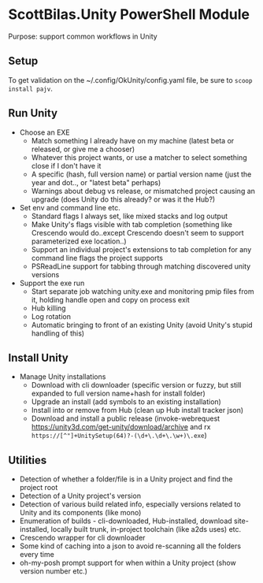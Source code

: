 # ScottBilas.Unity PowerShell Module

Purpose: support common workflows in Unity

## Setup

To get validation on the ~/.config/OkUnity/config.yaml file, be sure to `scoop install pajv`.

## Run Unity

* Choose an EXE
  * Match something I already have on my machine (latest beta or released, or give me a chooser)
  * Whatever this project wants, or use a matcher to select something close if I don't have it
  * A specific (hash, full version name) or partial version name (just the year and dot.., or "latest beta" perhaps)
  * Warnings about debug vs release, or mismatched project causing an upgrade (does Unity do this already? or was it the Hub?)
* Set env and command line etc.
  * Standard flags I always set, like mixed stacks and log output
  * Make Unity's flags visible with tab completion (something like Crescendo would do..except Crescendo doesn't seem to support parameterized exe location..)
  * Support an individual project's extensions to tab completion for any command line flags the project supports
  * PSReadLine support for tabbing through matching discovered unity versions
* Support the exe run
  * Start separate job watching unity.exe and monitoring pmip files from it, holding handle open and copy on process exit
  * Hub killing
  * Log rotation
  * Automatic bringing to front of an existing Unity (avoid Unity's stupid handling of this)

## Install Unity

* Manage Unity installations
  * Download with cli downloader (specific version or fuzzy, but still expanded to full version name+hash for install folder)
  * Upgrade an install (add symbols to an existing installation)
  * Install into or remove from Hub (clean up Hub install tracker json)
  * Download and install a public release (invoke-webrequest https://unity3d.com/get-unity/download/archive and rx `https://[^"]+UnitySetup(64)?-(\d+\.\d+\.\w+)\.exe`)

## Utilities

* Detection of whether a folder/file is in a Unity project and find the project root
* Detection of a Unity project's version
* Detection of various build related info, especially versions related to Unity and its components (like mono)
* Enumeration of builds - cli-downloaded, Hub-installed, download site-installed, locally built trunk, in-project toolchain (like a2ds uses) etc.
* Crescendo wrapper for cli downloader
* Some kind of caching into a json to avoid re-scanning all the folders every time
* oh-my-posh prompt support for when within a Unity project (show version number etc.)
